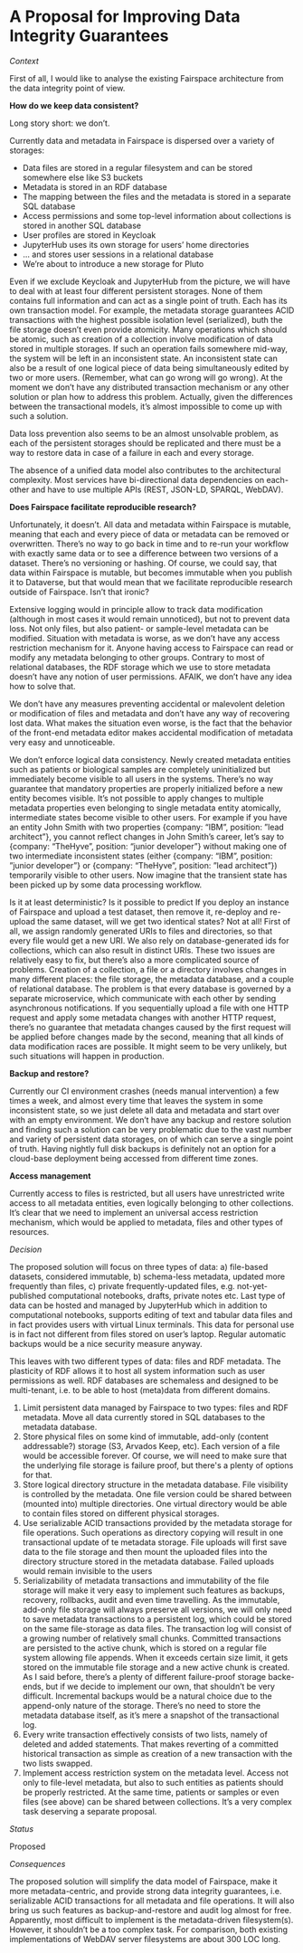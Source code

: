# A Proposal for Improving Data Integrity Guarantees

*Context*

First of all, I would like to analyse the existing Fairspace architecture from the data integrity point of view.

**How do we keep data consistent?** 

Long story short: we don’t.

Currently data and metadata in Fairspace is dispersed over a variety of storages:

- Data files are stored in a regular filesystem and can be stored somewhere else like S3 buckets
- Metadata is stored in an RDF database
- The mapping between the files and the metadata is stored in a separate SQL database
- Access permissions and some top-level information about collections is stored in another SQL database
- User profiles are stored in Keycloak
- JupyterHub uses its own storage for users’ home directories
- ... and stores user sessions in a relational database
- We’re about to introduce a new storage for Pluto


Even if we exclude Keycloak and JupyterHub from the picture, we will have to deal with at least four different persistent storages. None of them contains full information and can act as a single point of truth. Each has its own transaction model. For example, the metadata storage guarantees ACID transactions with the highest possible isolation level (serialized), buth the file storage doesn’t even provide atomicity. Many operations which should be atomic, such as creation of a collection involve modification of data stored in multiple storages. If such an operation fails somewhere mid-way, the system will be left in an inconsistent state. An inconsistent state can also be a result of one logical piece of data being simultaneously edited by two or more users. (Remember, what can go wrong will go wrong). At the moment we don’t have any distributed transaction mechanism or any other solution or plan how to address this problem. Actually, given the differences between the transactional models, it’s almost impossible to come up with such a solution.  

Data loss prevention also seems to be an almost unsolvable problem, as each of the persistent storages should be replicated and there must be a way to restore data in case of a failure in each and every storage. 

The absence of a unified data model also contributes to the architectural complexity. Most services have bi-directional data dependencies on each-other and have to use multiple APIs (REST, JSON-LD, SPARQL, WebDAV).

**Does Fairspace facilitate reproducible research?**

Unfortunately, it doesn’t. All data and metadata within Fairspace is mutable, meaning that each and every piece of data or metadata can be removed or overwritten. There’s no way to go back in time and to re-run your workflow with exactly same data or to see a difference between two versions of a dataset. There’s no versioning or hashing. Of course, we could say, that data within Fairspace is mutable, but becomes immutable when you publish it to Dataverse, but that would mean that we facilitate reproducible research outside of Fairspace. Isn’t that ironic?

Extensive logging would in principle allow to track data modification (although in most cases it would remain unnoticed), but not to prevent data loss. Not only files, but also patient- or sample-level metadata can be modified. Situation with metadata is worse, as we don’t have any access restriction mechanism for it. Anyone having access to Fairspace can read or modify any metadata belonging to other groups. Contrary to most of relational databases, the RDF storage which we use to store metadata doesn’t have any notion of user permissions.  AFAIK, we don’t have any idea how to solve that.

We don’t have any measures preventing accidental or malevolent deletion or modification of files and metadata and don’t have any way of recovering lost data. What makes the situation even worse, is the fact that the behavior of the front-end metadata editor makes accidental modification of metadata very easy and unnoticeable.

We don’t enforce logical data consistency. Newly created metadata entities such as patients or biological samples are completely uninitialized but immediately become visible to all users in the systems. There’s no way guarantee that mandatory properties are properly initialized before a new entity becomes visible. It’s not possible to apply changes to multiple metadata properties even belonging to single metadata entity atomically, intermediate states become visible to other users. For example if you have an entity John Smith with two properties {company: “IBM”, position: ”lead architect”}, you cannot reflect changes in John Smith’s career, let’s say to {company: “TheHyve”,  position: “junior developer”}  without making one of two intermediate inconsistent states (either {company: “IBM”, position: ”junior developer”} or {company: “TheHyve”, position: ”lead architect”}) temporarily visible to other users. Now imagine that the transient state has been picked up by some data processing workflow.

Is it at least deterministic? Is it possible to predict If you deploy an instance of Fairspace and upload a test dataset, then remove it, re-deploy and re-upload the same dataset, will we get two identical states? Not at all! First of all, we assign randomly generated URIs to files and directories, so that every file would get a new URI. We also rely on database-generated ids for collections, which can also result in distinct URIs. These two issues are relatively easy to fix, but there’s also a more complicated source of problems. Creation of a collection, a file or a directory involves  changes in many different places: the file storage, the metadata database, and a couple of relational database. The problem is that every database is governed by a separate microservice, which communicate with each other by sending asynchronous notifications. If you sequentially upload a file with one HTTP request and apply some metadata changes with another HTTP request, there’s no guarantee that metadata changes caused by the first request will be applied before changes made by the second, meaning that all kinds of data modification races are possible. It might seem to be very unlikely, but such situations will happen in production.

**Backup and restore?**

Currently our CI environment crashes (needs manual intervention) a few times a week, and almost every time that leaves the system in some inconsistent state, so we just delete all data and metadata and start over with an empty environment. We don’t have any backup and restore solution  and finding such a solution can be very problematic due to the vast number and variety of persistent data storages, on of which can serve a single point of truth. Having nightly full disk backups is definitely not an option for a cloud-base deployment being accessed from different time zones.

**Access management**

Currently access to files is restricted, but all users have unrestricted write access to all metadata entities, even logically belonging to other collections. It’s clear that we need to implement an universal access restriction mechanism, which would be applied to metadata, files and other types of resources.


*Decision*


The proposed solution will focus on three types of data: a) file-based datasets, considered immutable, b) schema-less metadata, updated more frequently than files, c) private frequently-updated files, e.g. not-yet-published computational notebooks, drafts, private notes etc. Last type of data can be hosted and managed by JupyterHub which in addition to computational notebooks, supports editing of text and tabular data files and in fact provides users with virtual Linux terminals. This data for personal use is in fact not different from files stored on user’s laptop. Regular automatic backups would be a nice security measure anyway.  

This leaves with two different types of data: files and RDF metadata. The plasticity of RDF allows it to host all system information such as user permissions as well. RDF databases are schemaless and designed to be multi-tenant, i.e. to be able to host (meta)data from different domains.

1. Limit persistent data managed by Fairspace to two types: files and RDF metadata. Move all data currently stored in SQL databases to the metadata database. 
2. Store physical files on some kind of immutable, add-only (content addressable?) storage (S3, Arvados Keep, etc). Each version of a file would be accessible forever. Of course, we will need to make sure that the underlying file storage is failure proof, but there's a plenty of options for that.
3. Store logical directory structure in the metadata database. File visibility is controlled by the metadata. One file version could be shared between (mounted into) multiple directories. One virtual directory would be able to contain files stored on different physical storages.
4. Use serializable ACID transactions provided by the metadata storage for file operations. Such operations as directory copying will result in one transactional update of te metadata storage. File uploads will first save data to the file storage and then mount the uploaded files into the directory structure stored in the metadata database. Failed uploads would remain invisible to the users
5.  Serializability of metadata transactions and immutability of the file storage will make it very easy to implement such features as backups, recovery, rollbacks, audit and even time travelling.
As the immutable, add-only file storage will always preserve all versions, we will only need to save metadata transactions to a persistent log, which could be stored on the same file-storage as data files. The transaction log will consist of a growing number of relatively small chunks. Committed transactions are persisted to the active chunk, which is stored on a regular file system allowing file appends. When it exceeds certain size limit, it gets stored on the immutable file storage and a new active chunk is created. As I said before, there’s a plenty of different failure-proof storage backe-ends, but if we decide to implement our own, that shouldn’t be very difficult. Incremental backups would be a natural choice due to the append-only nature of the storage. There’s no need to store the metadata database itself, as it’s mere a snapshot of the transactional log. 
6. Every write transaction effectively consists of two lists, namely of deleted and added statements. That makes reverting of a committed historical transaction as simple as creation of a new transaction with the two lists swapped.
7. Implement access restriction system on the metadata level. Access not only to file-level metadata, but also to such entities as patients should be properly restricted. At the same time, patients or samples or even files (see above) can be shared between collections. It’s a very complex task deserving a separate proposal. 

*Status*

Proposed

*Consequences*
 
 The proposed solution will simplify the data model of Fairspace,  make it more metadata-centric, and  provide strong data integrity guarantees, i.e. serializable ACID transactions for all metadata and file operations. It will also bring us such features as  backup-and-restore and audit log almost for free.
  Apparently, most difficult to implement is the metadata-driven filesystem(s). However, it shouldn’t be a too complex task. For comparison, both existing implementations of WebDAV server filesystems are about 300 LOC long. 



